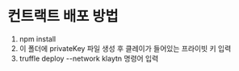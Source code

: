 # 컨트랙트 배포 방법

1. npm install
2. 이 폴더에 privateKey 파일 생성 후 클레이가 들어있는 프라이빗 키 입력
3. truffle deploy --network klaytn 명령어 입력